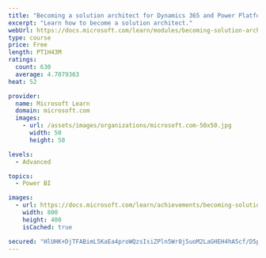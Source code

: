 ```yaml
---
title: "Becoming a solution architect for Dynamics 365 and Power Platform"
excerpt: "Learn how to become a solution architect."
webUrl: https://docs.microsoft.com/learn/modules/becoming-solution-architect/
type: course
price: Free
length: PT1H43M
ratings:
  count: 630
  average: 4.7079363
heat: 52

provider:
  name: Microsoft Learn
  domain: microsoft.com
  images:
    - url: /assets/images/organizations/microsoft.com-50x50.jpg
      width: 50
      height: 50

levels:
  - Advanced

topics:
  - Power BI

images:
  - url: https://docs.microsoft.com/learn/achievements/becoming-solution-architect-social.png
    width: 800
    height: 400
    isCached: true

secured: "HlUHK+DjTFABimL5KaEa4proWQzsIsiZPln5Wr8j5uoM2LaGHEH4hA5cf/D5pmVYhlDPZ2qnDRlVk05ZAdCtWzAcO0FLQ1vhM3hMm9bPZSz/BOafrFW+ssbVRkXC+LCkDSVEXXVb/eK1+bup2qPVdrtqz+wn0m3ypX0hJK5LHRrXIgD8zfcyjbM8eG2VZMfVkRPldOaiEscVsSi0G6q1mxqghM8jrDJzCRN2Bz3hbv5HLGXyOLCKtJ0wGqN6J4vvDCbQm537Iu0nI6ygdPqfamP+YTlg9g4+O74Zgno//xZMQqon5iEjH9J0nsLphsM+KqBuT9n3fJQbxNeLSaD5k5PVCfDyUOq/H6SZ66VXCmxZOFl8MC9/BUKrfN5Em7Ql8gykjyFnGeLznCvVApRtbB8KlhCxCYQfTqsP+twSfzk=;p4JgUJQ156oIFl5FQl3zKg=="
---
```


